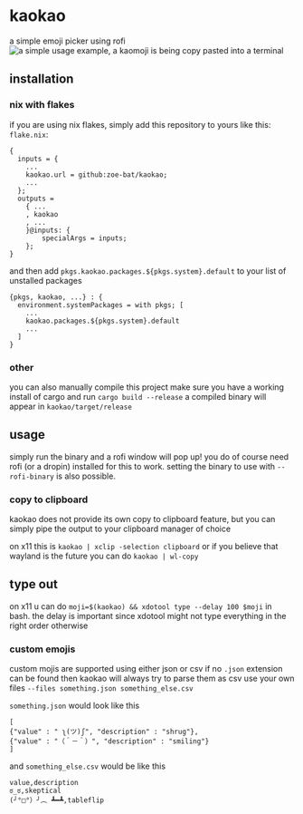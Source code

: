 # kaokao
a simple emoji picker using rofi
![a simple usage example, a kaomoji is being copy pasted into a terminal](https://github.com/zoe-bat/kaokao/blob/main/kaokao.gif?raw=true)

## installation
### nix with flakes
if you are using nix flakes, simply add this repository to yours like this:
`flake.nix`:
```
{
  inputs = {
    ...
    kaokao.url = github:zoe-bat/kaokao;
    ...
  };
  outputs =
    { ...
    , kaokao
    , ...
    }@inputs: {
        specialArgs = inputs;
    };
}
```
and then add `pkgs.kaokao.packages.${pkgs.system}.default` to your list of unstalled packages
```
{pkgs, kaokao, ...} : {
  environment.systemPackages = with pkgs; [
    ...
    kaokao.packages.${pkgs.system}.default
    ...
  ]
}
```

### other
you can also manually compile this project
make sure you have a working install of cargo and run `cargo build --release`
a compiled binary will appear in `kaokao/target/release`

## usage
simply run the binary and a rofi window will pop up!
you do of course need rofi (or a dropin) installed for this to work.
setting the binary to use with `--rofi-binary` is also possible.

### copy to clipboard
kaokao does not provide its own copy to clipboard feature,
but you can simply pipe the output to your clipboard manager of choice

on x11 this is `kaokao | xclip -selection clipboard`
or if you believe that wayland is the future you can do `kaokao | wl-copy`

## type out
on x11 u can do `moji=$(kaokao) && xdotool type --delay 100 $moji` in bash.
the delay is important since xdotool might not type everything in the right order otherwise

### custom emojis
custom mojis are supported using either json or csv
if no `.json` extension can be found then kaokao will always try to parse them as csv
use your own files `--files something.json something_else.csv`

`something.json` would look like this
```
[
{"value" : " ʅ(ツ)ʃ", "description" : "shrug"},
{"value" : "（＾－＾）", "description" : "smiling"}
]
```

and `something_else.csv` would be like this
```
value,description
ಠ_ಠ,skeptical
(╯°□°）╯︵ ┻━┻,tableflip
```